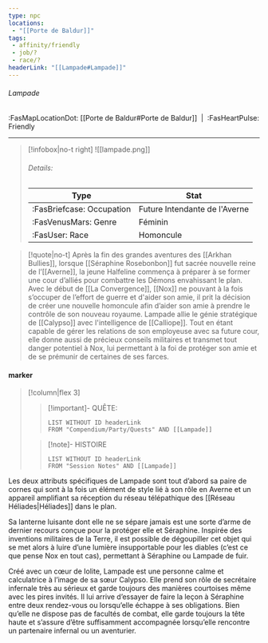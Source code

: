 ```yaml
---
type: npc
locations:
 - "[[Porte de Baldur]]"
tags:
 - affinity/friendly
 - job/?
 - race/?
headerLink: "[[Lampade#Lampade]]"
---
```

###### Lampade
<span class="sub2">:FasMapLocationDot: [[Porte de Baldur#Porte de Baldur]]&nbsp;&nbsp;|&nbsp;&nbsp;:FasHeartPulse: Friendly </span>
___

> [!infobox|no-t right]
> ![[lampade.png]]
> ###### Details:
> | Type | Stat |
> | ---- | ---- |
> | :FasBriefcase: Occupation | Future Intendante de l'Averne |
> | :FasVenusMars: Genre | Féminin |
> | :FasUser: Race | Homoncule |
<span class="clearfix"></span>

> [!quote|no-t]
>Après la fin des grandes aventures des [[Arkhan Bullies]], lorsque [[Séraphine Rosebonbon]] fut sacrée nouvelle reine de l’[[Averne]], la jeune Halfeline commença à préparer à se former une cour d’alliés pour combattre les Démons envahissant le plan. Avec le début de [[La Convergence]], [[Nox]] ne pouvant à la fois s’occuper de l’effort de guerre et d'aider son amie, il prit la décision de créer une nouvelle homoncule afin d’aider son amie à prendre le contrôle de son nouveau royaume.
>Lampade allie le génie stratégique de [[Calypso]] avec l'intelligence de [[Calliope]]. Tout en étant capable de gérer les relations de son employeuse avec sa future cour, elle donne aussi de précieux conseils militaires et transmet tout danger potentiel à Nox, lui permettant à la foi de protéger son amie et de se prémunir de certaines de ses farces.
#### marker
> [!column|flex 3]
>> [!important]- QUÊTE:
>>```dataview
>>LIST WITHOUT ID headerLink
>>FROM "Compendium/Party/Quests" AND [[Lampade]]
>
>>[!note]- HISTOIRE
>>```dataview
>>LIST WITHOUT ID headerLink
>>FROM "Session Notes" AND [[Lampade]]

Les deux attributs spécifiques de Lampade sont tout d’abord sa paire de cornes qui sont à la fois un élément de style lié à son rôle en Averne et un appareil amplifiant sa réception du réseau télépathique des [[Réseau Héliades|Héliades]] dans le plan.

Sa lanterne luisante dont elle ne se sépare jamais est une sorte d’arme de dernier recours conçue pour la protéger elle et 
Séraphine. Inspirée des inventions militaires de la Terre, il est possible de dégoupiller cet objet qui se met alors à luire d’une lumière insupportable pour les diables (c’est ce que pense Nox en tout cas), permettant à Séraphine ou Lampade de fuir. 

Créé avec un cœur de Iolite, Lampade est une personne calme et calculatrice à l’image de sa sœur Calypso. Elle prend son rôle de secrétaire infernale très au sérieux et garde toujours des manières courtoises même avec les pires invités. Il lui arrive d’essayer de faire la leçon à Séraphine entre deux rendez-vous ou lorsqu’elle échappe à ses obligations. Bien qu’elle ne dispose pas de facultés de combat, elle garde toujours la tête haute et s’assure d’être suffisamment accompagnée lorsqu’elle rencontre un partenaire infernal ou un aventurier.
